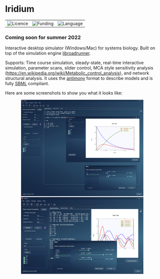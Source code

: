 # Iridium

 <table style="width:100%">
  <tr>
    <td><img alt="Licence", src="https://img.shields.io/badge/License-Apache%202.0-yellowgreen"></td>
    <td><img alt="Funding", src="https://img.shields.io/badge/Funding-NIH%20(GM123032)-blue"></td>
   <td><img alt="Language", src="https://img.shields.io/badge/Delphi-11-blue.svg"></td>
   </tr>
</table> 

### Coming soon for summer 2022
 
 
Interactive desktop simulator (Windows/Mac) for systems biology. Built on top of the simulation engine [libroadrunner](https://github.com/sys-bio/roadrunner).

Supports: Time course simulation, steady-state, real-time interactive simulation, parameter scans, slider control, MCA style sensitivity analysis (https://en.wikipedia.org/wiki/Metabolic_control_analysis), and network structural analysis. It uses the [antimony](https://github.com/sys-bio/antimony) format to describe models and is fully [SBML](https://github.com/sbmlteam/libsbml) compliant.

Here are some screenshots to show you what it looks like:

<div align="center">
    <img src="/images/iridium2.png" width="400px"</img> 
</div>

<div align="center">
    <img src="/images/iridium1.png" width="400px"</img> 
</div>



